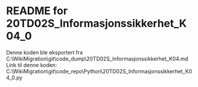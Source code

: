 # README for 20TD02S_Informasjonssikkerhet_K04_0
Denne koden ble eksportert fra C:\WikiMigration\git\code_dump\20TD02S_Informasjonssikkerhet_K04.md
Link til denne koden: C:\WikiMigration\git\code_repo\Python\20TD02S_Informasjonssikkerhet_K04_0.py
